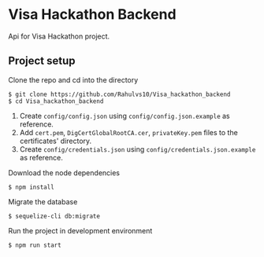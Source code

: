 # Visa Hackathon Backend
Api for Visa Hackathon project.

## Project setup
Clone the repo and cd into the directory
```shell script
$ git clone https://github.com/Rahulvs10/Visa_hackathon_backend
$ cd Visa_hackathon_backend
```

1) Create `config/config.json` using `config/config.json.example` as reference.
2) Add `cert.pem`, `DigCertGlobalRootCA.cer`, `privateKey.pem` files to the certificates' directory.
3) Create `config/credentials.json` using `config/credentials.json.example` as reference.

Download the node dependencies
```shell script
$ npm install
```

Migrate the database
```shell script
$ sequelize-cli db:migrate
```
Run the project in development environment
```shell script
$ npm run start
```
